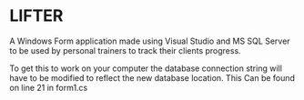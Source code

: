 # LIFTER

A Windows Form application made using Visual Studio and MS SQL Server to be used by personal trainers to track their clients progress.

To get this to work on your computer the database connection string will have to be modified to reflect the new database location. This Can be found on line 21 in form1.cs
